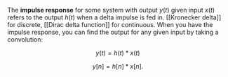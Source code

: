 The **impulse response** for some system with output $y(t)$ given input $x(t)$ refers to the output $h(t)$ when a delta impulse is fed in. [[Kronecker delta]] for discrete, [[Dirac delta function]] for continuous. When you have the impulse response, you can find the output for any given input by taking a convolution:

$$
y(t) = h(t) * x(t)
$$

$$
y[n] = h[n] * x[n].
$$